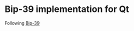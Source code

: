 # Bip-39 implementation for Qt

Following [Bip-39](https://github.com/bitcoin/bips/blob/master/bip-0039.mediawiki)

